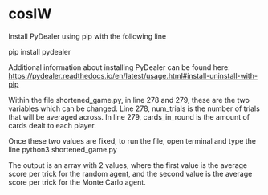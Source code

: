 # cosIW
Install PyDealer using pip with the following line

pip install pydealer

Additional information about installing PyDealer can be found here: https://pydealer.readthedocs.io/en/latest/usage.html#install-uninstall-with-pip

Within the file shortened_game.py, in line 278 and 279, these are the two variables which can be changed. Line 278, num_trials is the number of trials that will be averaged across. In line 279, cards_in_round is the amount of cards dealt to each player. 

Once these two values are fixed, to run the file, open terminal and type the line
python3 shortened_game.py

The output is an array with 2 values, where the first value is the average score per trick for the random agent, and the second value is the average score per trick for the Monte Carlo agent.
